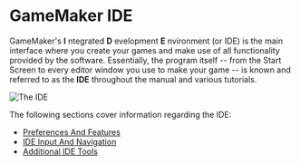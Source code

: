 # GameMaker IDE

GameMaker's **I** ntegrated **D** evelopment **E** nvironment (or IDE)
is the main interface where you create your games and make use of all
functionality provided by the software. Essentially, the program itself
-- from the Start Screen to every editor window you use to make your
game -- is known and referred to as the **IDE** throughout the manual
and various tutorials.

![The
IDE](https://gms.magecorn.com/Manual/assets/Images/The_IDE/The_IDE.png)

The following sections cover information regarding the IDE:

-   [Preferences And
    Features](Preferences_And_Information/Preferences_And_Features)
-   [IDE Input And Navigation](../IDE_Navigation/IDE_Input)
-   [Additional IDE Tools](../IDE_Tools/Additional_IDE_Tools)
